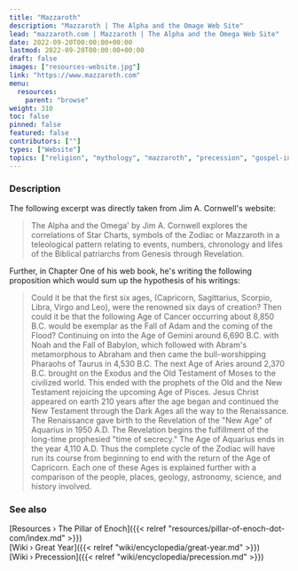 ```yaml
---
title: "Mazzaroth"
description: "Mazzaroth | The Alpha and the Omage Web Site"
lead: "mazzaroth.com | Mazzaroth | The Alpha and the Omega Web Site"
date: 2022-09-20T00:00:00+00:00
lastmod: 2022-09-20T00:00:00+00:00
draft: false
images: ["resources-website.jpg"]
link: "https://www.mazzaroth.com"
menu:
  resources:
    parent: "browse"
weight: 310
toc: false
pinned: false
featured: false
contributors: [""]
types: ["Website"]
topics: ["religion", "mythology", "mazzaroth", "precession", "gospel-in-the-stars", "archive"]
---
```


### Description

The following excerpt was directly taken from Jim A. Cornwell's website:

> The Alpha and the Omega' by Jim A. Cornwell explores the correlations of Star Charts, symbols of the Zodiac or Mazzaroth in a teleological pattern relating to events, numbers, chronology and lifes of the Biblical patriarchs from Genesis through Revelation.

Further, in Chapter One of his web book, he's writing the following proposition which would sum up the hypothesis of his writings:

> Could it be that the first six ages, (Capricorn, Sagittarius, Scorpio, Libra, Virgo and Leo), were the renowned six days of creation? Then could it be that the following Age of Cancer occurring about 8,850 B.C. would be exemplar as the Fall of Adam and the coming of the Flood? Continuing on into the Age of Gemini around 6,690 B.C. with Noah and the Fall of Babylon, which followed with Abram's metamorphous to Abraham and then came the bull-worshipping Pharaohs of Taurus in 4,530 B.C. The next Age of Aries around 2,370 B.C. brought on the Exodus and the Old Testament of Moses to the civilized world. This ended with the prophets of the Old and the New Testament rejoicing the upcoming Age of Pisces. Jesus Christ appeared on earth 210 years after the age began and continued the New Testament through the Dark Ages all the way to the Renaissance. The Renaissance gave birth to the Revelation of the "New Age" of Aquarius in 1950 A.D. The Revelation begins the fulfillment of the long-time prophesied "time of secrecy." The Age of Aquarius ends in the year 4,110 A.D. Thus the complete cycle of the Zodiac will have run its course from beginning to end with the return of the Age of Capricorn. Each one of these Ages is explained further with a comparison of the people, places, geology, astronomy, science, and history involved.

### See also

[Resources › The Pillar of Enoch]({{< relref "resources/pillar-of-enoch-dot-com/index.md" >}})</br>
[Wiki › Great Year]({{< relref "wiki/encyclopedia/great-year.md" >}})</br>
[Wiki › Precession]({{< relref "wiki/encyclopedia/precession.md" >}})</br>

